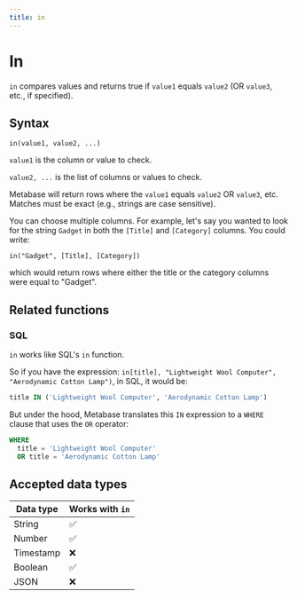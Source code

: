 ```yaml
---
title: in
---
```


# In

`in` compares values and returns true if `value1` equals `value2` (OR `value3`, etc., if specified).

## Syntax

```
in(value1, value2, ...)
```

`value1` is the column or value to check.

`value2, ...` is the list of columns or values to check.

Metabase will return rows where the `value1` equals `value2` OR `value3`, etc. Matches must be exact (e.g., strings are case sensitive).

You can choose multiple columns. For example, let's say you wanted to look for the string `Gadget` in both the `[Title]` and `[Category]` columns. You could write:

```
in("Gadget", [Title], [Category])
```

which would return rows where either the title or the category columns were equal to "Gadget".

## Related functions

### SQL

`in` works like SQL's `in` function.

So if you have the expression: `in[title], "Lightweight Wool Computer", "Aerodynamic Cotton Lamp")`, in SQL, it would be:

```sql
title IN ('Lightweight Wool Computer', 'Aerodynamic Cotton Lamp')
```

But under the hood, Metabase translates this `IN` expression to a `WHERE` clause that uses the `OR` operator:

```sql
WHERE
  title = 'Lightweight Wool Computer'
  OR title = 'Aerodynamic Cotton Lamp'
```

## Accepted data types

| Data type | Works with `in` |
| --------- | --------------- |
| String    | ✅              |
| Number    | ✅              |
| Timestamp | ❌              |
| Boolean   | ✅              |
| JSON      | ❌              |
